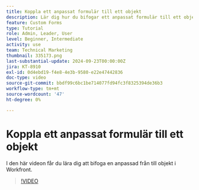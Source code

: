 ```yaml
---
title: Koppla ett anpassat formulär till ett objekt
description: Lär dig hur du bifogar ett anpassat formulär till ett objekt och gör anpassade fält synliga i rapporter.
feature: Custom Forms
type: Tutorial
role: Admin, Leader, User
level: Beginner, Intermediate
activity: use
team: Technical Marketing
thumbnail: 335173.png
last-substantial-update: 2024-09-23T00:00:00Z
jira: KT-8910
exl-id: 0d4ebd19-f4e8-4e3b-9580-e22e47442836
doc-type: video
source-git-commit: bbdf99c6bc1be714077fd94fc3f8325394de36b3
workflow-type: tm+mt
source-wordcount: '47'
ht-degree: 0%

---
```


# Koppla ett anpassat formulär till ett objekt

I den här videon får du lära dig att bifoga en anpassad från till objekt i Workfront.

>[!VIDEO](https://video.tv.adobe.com/v/335173/?quality=12&learn=on&enablevpops=1)
